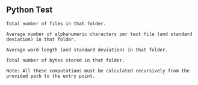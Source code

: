 ## Python Test

    Total number of files in that folder.

    Average number of alphanumeric characters per text file (and standard deviation) in that folder.

    Average word length (and standard deviation) in that folder. 

    Total number of bytes stored in that folder.

    Note: All these computations must be calculated recursively from the provided path to the entry point.